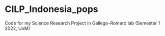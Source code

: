 # CILP_Indonesia_pops
Code for my Science Research Project in Gallego-Romero lab (Semester 1 2022, UoM)
